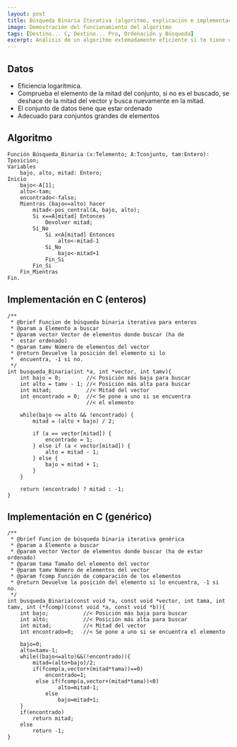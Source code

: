 ```yaml
---
layout: post
title: Búsqueda Binaria Iterativa (algoritmo, explicación e implementación genérica)
image: Demostración del funcionamiento del algoritmo
tags: [Destino... C, Destino... Pro, Ordenación y Búsqueda]
excerpt: Análisis de un algoritmo extemadamente eficiente si te tiene un conjunto de datos ordenado. A veces conviene ordenar primero el conjunto y después buscar elementos.
---
```


## Datos

 - Eficiencia logarítmica.
 - Comprueba el elemento de la mitad del conjunto, si no es el buscado, se deshace de la mitad del vector y busca nuevamente en la mitad.
 - El conjunto de datos tiene que estar ordenado
 - Adecuado para conjuntos grandes de elementos

## Algoritmo

    Función Búsqueda_Binaria (x:Telemento; A:Tconjunto, tam:Entero): Tposicion;
    Variables
        bajo, alto, mitad: Entero;
    Inicio
        bajo<-A[1];
        alto<-tam;
        encontrado<-falso;
        Mientras (bajo<=alto) hacer
            mitad<-pos_central(A, bajo, alto);
            Si x==A[mitad] Entonces
                Devolver mitad;
            Si_No
                Si x<A[mitad] Entonces
                    alto<-mitad-1
                Si_No
                    bajo<-mitad+1
                Fin_Si
            Fin_Si
        Fin_Mientras
    Fin.


## Implementación en C (enteros)
 
    /**
     * @brief Funcion de búsqueda binaria iterativa para enteros
     * @param a Elemento a buscar
     * @param vector Vector de elementos donde buscar (ha de
     *  estar ordenado)
     * @param tamv Número de elementos del vector
     * @return Devuelve la posición del elemento si lo
     *  encuentra, -1 si no.
     */
    int busqueda_Binaria(int *a, int *vector, int tamv){
        int bajo = 0;        //< Posición más baja para buscar
        int alto = tamv - 1; //< Posición más alta para buscar
        int mitad;           //< Mitad del vector
        int encontrado = 0;  //< Se pone a uno si se encuentra
                             //< el elemento

        while(bajo <= alto && !encontrado) {
            mitad = (alto + bajo) / 2;

            if (a == vector[mitad]) {
                encontrado = 1;
            } else if (a < vector[mitad]) {
                alto = mitad - 1;
            } else {
                bajo = mitad + 1;
            }
        }

        return (encontrado) ? mitad : -1;
    }

## Implementación en C (genérico)

    /**
     * @brief Funcion de búsqueda binaria iterativa genérica
     * @param a Elemento a buscar
     * @param vector Vector de elementos donde buscar (ha de estar ordenado)
     * @param tama Tamaño del elemento del vector
     * @param tamv Número de elementos del vector
     * @param fcomp Función de comparación de los elementos
     * @return Devuelve la posición del elemento si lo encuentra, -1 si no.
     */
    int busqueda_Binaria(const void *a, const void *vector, int tama, int tamv, int (*fcomp)(const void *a, const void *b)){
        int bajo;           //< Posición más baja para buscar
        int alto;           //< Posición más alta para buscar
        int mitad;          //< Mitad del vector
        int encontrado=0;   //< Se pone a uno si se encuentra el elemento

        bajo=0;
        alto=tamv-1;
        while((bajo<=alto)&&(!encontrado)){
            mitad=(alto+bajo)/2;
            if(fcomp(a,vector+(mitad*tama))==0)
                encontrado=1;
             else if(fcomp(a,vector+(mitad*tama))<0)
                    alto=mitad-1;
                else
                    bajo=mitad+1;
        }
        if(encontrado)
            return mitad;
        else
            return -1;
    }
